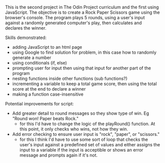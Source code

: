This is the second project in The Odin Project curriculum and the first using JavaScript. The objective is to create a Rock Paper Scissors game using the browser's console. The program plays 5 rounds, using a user's input against a randomly generated computer's play, then calculates and declares the winner.

Skills demonstrated:
- adding JavaScript to an html page
- using Google to find solution for problem, in this case how to randomly generate a number
- using conditionals (if, else)
- prompting user for input then using that input for another part of the program
- nesting functions inside other functions (sub functions?)
- incrementing a variable to keep a total game score, then using the total score at the end to declare a winner
- making a function case-insensitive

Potential improvements for script:
- Add greater detail to round messages so they show type of win. Eg "Round won! Paper beats Rock."
    - for this I'd have to change the logic of the playRound() function. At this point, it only checks who wins, not how they win.
- Add error checking to ensure user input is "rock", "paper", or "scissors."
    - for this I think I'd have to use some sort of loop that checks the user's input against a predefined set of values and either assigns the input to a variable if the input is acceptible or shows an error message and prompts again if it's not.